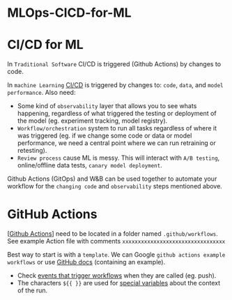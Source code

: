 # MLOps-CICD-for-ML


# CI/CD for ML

In `Traditional Software` CI/CD is triggered (Github Actions) by changes to code.

In `machine Learning` [CI/CD](https://wandb.ai/hamelsmu/model-registry/reports/What-is-CI-CD-for-Machine-Learning---VmlldzozNzk2NDg2) is triggered by changes to: `code`, `data`, and `model performance`. Also need:
* Some kind of `observability` layer that allows you to see whats happening, regardless of what triggered the testing or deployment of the model (eg. experiment tracking, model registry).
* `Workflow/orchestration` system to run all tasks regardless of where it was triggered (eg. if we change some code or data or model performance, we need a central point where we can run retraining or retesting).
* `Review process` cause ML is messy. This will interact with `A/B testing`, online/offline data tests, `canary model deployment`. 

Github Actions (GitOps) and W&B can be used together to automate your workflow for the `changing code` and `observability` steps mentioned above.


# GitHub Actions

[[Github Actions](https://docs.github.com/en/actions)] need to be located in a folder named `.github/workflows`. See example Action file with comments `xxxxxxxxxxxxxxxxxxxxxxxxxxxxxxxxx`

Best way to start is with a `template`. We can Google `github actions example workflows` or use [GitHub docs](https://docs.github.com/en/actions/quickstart) (containing an example).
* Check [events that trigger workflows](https://docs.github.com/en/actions/using-workflows/events-that-trigger-workflows) when they are called (eg. push).
* The characters `${{ }}` are used for [special variables](https://docs.github.com/en/actions/learn-github-actions/contexts) about the context of the run.
